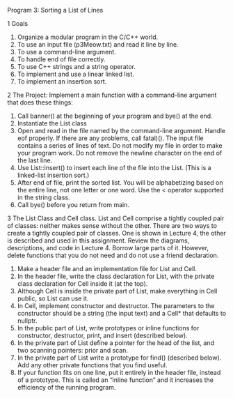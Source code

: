Program 3: Sorting a List of Lines

1 Goals
1. Organize a modular program in the C/C++ world.
2. To use an input file (p3Meow.txt) and read it line by line.
3. To use a command-line argument.
4. To handle end of file correctly.
5. To use C++ strings and a string operator.
6. To implement and use a linear linked list.
7. To implement an insertion sort.

2 The Project:
Implement a main function with a command-line argument that does these things:
1. Call banner() at the beginning of your program and bye() at the end.
2. Instantiate the List class
3. Open and read in the file named by the command-line argument. Handle eof
properly. If there are any problems, call fatal)().
The input file contains a series of lines of text. Do not modify my file in order to
make your program work. Do not remove the newline character on the end of the
last line.
4. Use List::insert() to insert each line of the file into the List. (This is a linked-list
insertion sort.)
5. After end of file, print the sorted list. You will be alphabetizing based on the entire
line, not one letter or one word. Use the < operator supported in the string class.
6. Call bye() before you return from main.

3 The List Class and Cell class.
List and Cell comprise a tightly coupled pair of classes: neither makes sense without the
other. There are two ways to create a tightly coupled pair of classes. One is shown in
Lecture 4, the other is described and used in this assignment. Review the diagrams,
descriptions, and code in Lecture 4. Borrow large parts of it. However, delete functions
that you do not need and do not use a friend declaration.
1. Make a header file and an implementation file for List and Cell.
2. In the header file, write the class declaration for List, with the private class
declaration for Cell inside it (at the top).
3. Although Cell is inside the private part of List, make everything in Cell public, so
List can use it.
4. In Cell, implement constructor and destructor. The parameters to the constructor
should be a string (the input text) and a Cell* that defaults to nullptr.
5. In the public part of List, write prototypes or inline functions for constructor,
destructor, print, and insert (described below).
6. In the private part of List define a pointer for the head of the list, and two scanning
pointers: prior and scan.
7. In the private part of List write a prototype for find() (described below). Add any
other private functions that you find useful.
8. If your function fits on one line, put it entirely in the header file, instead of a
prototype. This is called an “inline function” and it increases the efficiency of the
running program.
